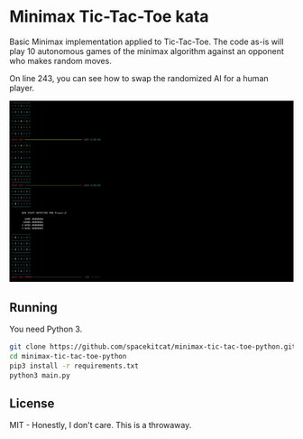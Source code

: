 # Minimax Tic-Tac-Toe kata

Basic Minimax implementation applied to Tic-Tac-Toe. The code as-is will play 10 autonomous games of the minimax algorithm against an opponent who makes random moves.

On line 243, you can see how to swap the randomized AI for a human player.

![Screenshot showing this demo Minimax Tic-Tac-Toe program running with 1 draw and 5 wins against a randomized opponent player](images/demo.png)

## Running

You need Python 3. 

```bash
git clone https://github.com/spacekitcat/minimax-tic-tac-toe-python.git
cd minimax-tic-tac-toe-python
pip3 install -r requirements.txt
python3 main.py
```


## License

MIT - Honestly, I don't care. This is a throwaway.
